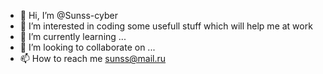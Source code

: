 - 👋 Hi, I’m @Sunss-cyber
- 👀 I’m interested in coding some usefull stuff which will help me at work  
- 🌱 I’m currently learning ...
- 💞️ I’m looking to collaborate on ...
- 📫 How to reach me sunss@mail.ru

<!---
Sunss-cyber/Sunss-cyber is a ✨ special ✨ repository because its `README.md` (this file) appears on your GitHub profile.
You can click the Preview link to take a look at your changes.
--->
